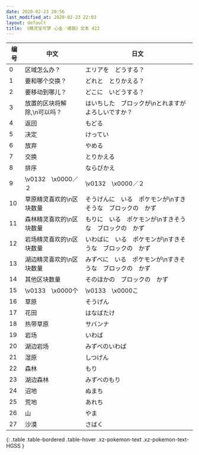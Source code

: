 ```yaml
---
date: 2020-02-23 20:56
last_modified_at: 2020-02-23 22:03
layout: default
title: 《精灵宝可梦 心金／魂银》文本 422
---
```

| 编号 | 中文 | 日文 |
| ---- | ---- | ---- |
| 0 | 区域怎么办？ | エリアを　どうする？ |
| 1 | 要和哪个交换？ | どれと　とりかえる？ |
| 2 | 要移动到哪儿？ | どこに　いどうする？ |
| 3 | 放置的区块将解除,\n可以吗？ | はいちした　ブロックが\nとれますが　よろしいですか？ |
| 4 | 返回 | もどる |
| 5 | 决定 | けってい |
| 6 | 放弃 | やめる |
| 7 | 交换 | とりかえる |
| 8 | 排序 | ならびかえ |
| 9 | \v0132　\x0000／２ | \v0132　\x0000／２ |
| 10 | 草原精灵喜欢的\n区块数量 | そうげんに　いる　ポケモンが\nすきそうな　ブロックの　かず |
| 11 | 森林精灵喜欢的\n区块数量 | もりに　いる　ポケモンが\nすきそうな　ブロックの　かず |
| 12 | 岩场精灵喜欢的\n区块数量 | いわばに　いる　ポケモンが\nすきそうな　ブロックの　かず |
| 13 | 湖边精灵喜欢的\n区块数量 | みずべに　いる　ポケモンが\nすきそうな　ブロックの　かず |
| 14 | 其他区块数量 | そのほかの　ブロックの　かず |
| 15 | \v0133　\x0000个 | \v0133　\x0000こ |
| 16 | 草原 | そうげん |
| 17 | 花田 | はなばたけ |
| 18 | 热带草原 | サバンナ |
| 19 | 岩场 | いわば |
| 20 | 湖边岩场 | みずべのいわば |
| 21 | 湿原 | しつげん |
| 22 | 森林 | もり |
| 23 | 湖边森林 | みずべのもり |
| 24 | 沼地 | ぬまち |
| 25 | 荒地 | あれち |
| 26 | 山 | やま |
| 27 | 沙漠 | さばく |
{: .table .table-bordered .table-hover .xz-pokemon-text .xz-pokemon-text-HGSS }
